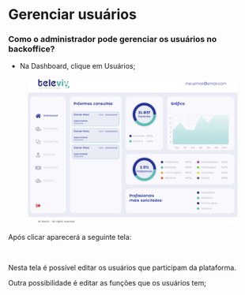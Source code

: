 # Gerenciar usuários

### Como o administrador pode gerenciar os usuários no backoffice?

* Na Dashboard, clique em Usuários;

<figure><img src="../../.gitbook/assets/image.png" alt=""><figcaption></figcaption></figure>

Após clicar aparecerá a seguinte tela:

<figure><img src="../../.gitbook/assets/Captura de Tela 2023-04-24 às 19.14.46.png" alt=""><figcaption></figcaption></figure>

Nesta tela é possível editar os usuários que participam da plataforma.

Outra possibilidade é editar as funções que os usuários tem;

<figure><img src="../../.gitbook/assets/Captura de Tela 2023-04-24 às 19.15.21.png" alt=""><figcaption></figcaption></figure>

